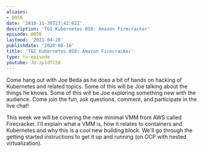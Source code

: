 ```yaml
---
aliases:
- 0058
date: '2018-11-30T23:42:02Z'
description: 'TGI Kubernetes 058: Amazon Firecracker'
episode: 0058
lastmod: '2021-04-20'
publishdate: '2020-08-10'
title: 'TGI Kubernetes 058: Amazon Firecracker'
type: tv-episode
youtube: JU-zp1dTC58
---
```


Come hang out with Joe Beda as he does a bit of hands on hacking of Kubernetes and related topics. Some of this will be Joe talking about the things he knows. Some of this will be Joe exploring something new with the audience. Come join the fun, ask questions, comment, and participate in the live chat!

This week we will be covering the new minimal VMM from AWS called Firecracker. I&#39;ll explain what a VMM is, how it relates to containers and Kubernetes and why this is a cool new building block.  We&#39;ll go through the getting started instructions to get it up and running (on GCP with nested virtualization).